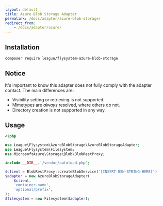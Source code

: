 ```yaml
---
layout: default
title: Azure Blob Storage Adapter
permalink: /docs/adapter/azure-blob-storage/
redirect_from: 
    - /docs/adapter/azure/
---
```


## Installation

```bash
composer require league/flysystem-azure-blob-storage
```

## Notice

It's important to know this adapter does not fully comply with the adapter contact. The main differences are:

- Visibility setting or retrieving is not supported.
- Mimetypes are _always_ resolved, where others do not.
- Directory creation is not supported in any way.

## Usage

```php
<?php

use League\Flysystem\AzureBlobStorage\AzureBlobStorageAdapter;
use League\Flysystem\Filesystem;
use MicrosoftAzure\Storage\Blob\BlobRestProxy;

include __DIR__.'/vendor/autoload.php';

$client = BlobRestProxy::createBlobService('[INSERT-DSN-STRING-HERE]');
$adapter = new AzureBlobStorageAdapter(
    $client,
    'container-name',
    'optional/prefix',
);
$filesystem = new Filesystem($adapter);
```

